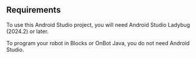 ## Requirements
To use this Android Studio project, you will need Android Studio Ladybug (2024.2) or later.

To program your robot in Blocks or OnBot Java, you do not need Android Studio.